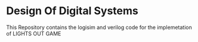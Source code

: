 # Design Of Digital Systems

This Repository contains the logisim and verilog code for the implemetation of LIGHTS OUT GAME
